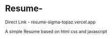 # Resume-
Direct Link - resume-sigma-topaz.vercel.app

A simple Resume based on html css and javascript
